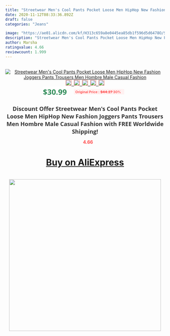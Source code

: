 ```yaml
---
title: "Streetwear Men's Cool Pants Pocket Loose Men HipHop New Fashion Joggers Pants Trousers Men Hombre Male Casual Fashion"
date: 2020-11-12T08:33:36.892Z
draft: false
categories: "Jeans"

image: "https://ae01.alicdn.com/kf/H313c659a8e0445ea85db1f596d5d6478O/Streetwear-Men-s-Cool-Pants-Pocket-Loose-Men-HipHop-New-Fashion-Joggers-Pants-Trousers-Men-Hombre.jpg"
description: "Streetwear Men's Cool Pants Pocket Loose Men HipHop New Fashion Joggers Pants Trousers Men Hombre Male Casual Fashion"
author: Marsha
ratingvalue: 4.66
reviewcount: 1.999
---
```

<br>
<div style="text-align: center;">
<a href="https://s.click.aliexpress.com/e/_9ukAIt" target="_blank" rel="nofollow noopener noreferrer"><img alt="Streetwear Men's Cool Pants Pocket Loose Men HipHop New Fashion Joggers Pants Trousers Men Hombre Male Casual Fashion" class="magnifier-image" src="https://ae01.alicdn.com/kf/H313c659a8e0445ea85db1f596d5d6478O/Streetwear-Men-s-Cool-Pants-Pocket-Loose-Men-HipHop-New-Fashion-Joggers-Pants-Trousers-Men-Hombre.jpg_640x640.jpg">
<br>
<img style="border:1px solid salmon" src="https://ae01.alicdn.com/kf/H313c659a8e0445ea85db1f596d5d6478O/Streetwear-Men-s-Cool-Pants-Pocket-Loose-Men-HipHop-New-Fashion-Joggers-Pants-Trousers-Men-Hombre.jpg_120x120.jpg">&nbsp;&nbsp;<img style="border:1px solid salmon" src="https://ae01.alicdn.com/kf/H609e4dac5c9c43f293e971e942cf73feb/Streetwear-Men-s-Cool-Pants-Pocket-Loose-Men-HipHop-New-Fashion-Joggers-Pants-Trousers-Men-Hombre.jpg_120x120.jpg">&nbsp;&nbsp;<img style="border:1px solid salmon" src="https://ae01.alicdn.com/kf/Hcf3226ea19a44ef3a53ecf6987561356o/Streetwear-Men-s-Cool-Pants-Pocket-Loose-Men-HipHop-New-Fashion-Joggers-Pants-Trousers-Men-Hombre.jpg_120x120.jpg">&nbsp;&nbsp;<img style="border:1px solid salmon" src="https://ae01.alicdn.com/kf/H6387f9e98e46455f9fa0ed38e04e5e16Q/Streetwear-Men-s-Cool-Pants-Pocket-Loose-Men-HipHop-New-Fashion-Joggers-Pants-Trousers-Men-Hombre.jpg_120x120.jpg">&nbsp;&nbsp;<img style="border:1px solid salmon" src="https://ae01.alicdn.com/kf/H78d3259f90104ee1bd343995813ce6eb7/Streetwear-Men-s-Cool-Pants-Pocket-Loose-Men-HipHop-New-Fashion-Joggers-Pants-Trousers-Men-Hombre.jpg_120x120.jpg"></a></div><br0>
<div style="text-align: center;"><span style="background-color: white; border: 0px; box-sizing: border-box; color: seagreen; display: inline-block; font-family: &quot;open sans&quot; , &quot;arial&quot; , &quot;helvetica&quot; , sans-serif , &quot;heiti&quot;; font-size: 24px; font-stretch: inherit; font-weight: 700; line-height: inherit; margin: 0px 10px 0px 0px; padding: 0px; vertical-align: middle;">$30.99 </span>
<span style="background: rgb(255 , 241 , 241); border-radius: 3px; border: 0px; box-sizing: border-box; color: #ff4747; display: inline-block; font-family: inherit; font-size: 12px; font-stretch: inherit; font-style: inherit; font-variant: inherit; font-weight: 600; line-height: inherit; margin: 0px; padding: 2px 5px; transform: scale(0.9); vertical-align: middle;">Original Price : <b style="text-decoration: line-through;">$44.27 </b> 30%&nbsp;&nbsp;</span></div>
<h1 style="color: #333333; display: inline-block; font-family: &quot;open sans&quot; , &quot;arial&quot; , &quot;helvetica&quot; , sans-serif , &quot;heiti&quot;; font-size: 18px; font-stretch: inherit; font-weight: 700; text-align: center;">Discount Offer Streetwear Men's Cool Pants Pocket Loose Men HipHop New Fashion Joggers Pants Trousers Men Hombre Male Casual Fashion with FREE Worldwide Shipping!</h1>
<div style="color: #ff4747; text-align: center;">
<img src="https://4.bp.blogspot.com/-M0ZcTcb-5uY/XleCXlxnR4I/AAAAAAAAAEc/OrjgMkXV1oMQFaCRZj5HQwOCBcu3w1FegCPcBGAYYCw/s1600/star.png" style="height: 15px;">&nbsp;<b>4.66</b></div>
<div class="button_cont" align="center"><a class="buynow_a" href="https://s.click.aliexpress.com/e/_9ukAIt" target="_blank" rel="nofollow noopener noreferrer"><H1>Buy on AliExpress</H1></a></div><br>
<div class="separator" style="clear: both; text-align: center;">
<img src="https://lh3.googleusercontent.com/-pTy5HemUv9M/XlePHvY0dAI/AAAAAAAAAE4/0nX5iRUoIWY8eMW9Dpxeirr157OZliDIgCLcBGAsYHQ/s1600/badge.gif" width="480">
</div>
